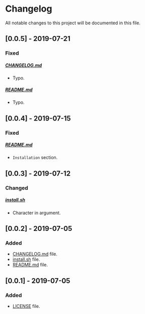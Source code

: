 # Changelog

All notable changes to this project will be documented in this file.

## [0.0.5] - 2019-07-21

### Fixed

##### [CHANGELOG.md](CHANGELOG.md)

- Typo.

##### [README.md](README.md)

- Typo.

## [0.0.4] - 2019-07-15

### Fixed

##### [README.md](README.md)

- `Installation` section.

## [0.0.3] - 2019-07-12

### Changed

##### [install.sh](install.sh)

- Character in argument.

## [0.0.2] - 2019-07-05

### Added

- [CHANGELOG.md](CHANGELOG.md) file.
- [install.sh](install.sh) file.
- [README.md](README.md) file.

## [0.0.1] - 2019-07-05

### Added

- [LICENSE](LICENSE) file.

